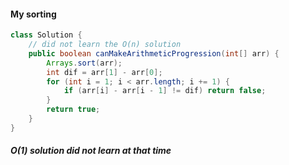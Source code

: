 #### My sorting

```java
class Solution {
    // did not learn the O(n) solution
    public boolean canMakeArithmeticProgression(int[] arr) {
        Arrays.sort(arr);
        int dif = arr[1] - arr[0];
        for (int i = 1; i < arr.length; i += 1) {
            if (arr[i] - arr[i - 1] != dif) return false;
        }
        return true;
    }
}
```

##### O(1) solution did not learn at that time